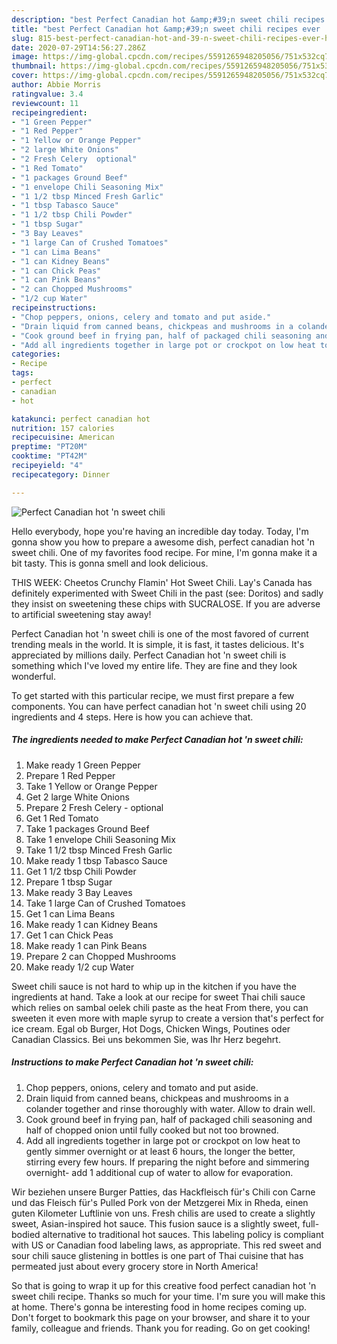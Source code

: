 ```yaml
---
description: "best Perfect Canadian hot &amp;#39;n sweet chili recipes ever | how long to fry Perfect Canadian hot &amp;#39;n sweet chili"
title: "best Perfect Canadian hot &amp;#39;n sweet chili recipes ever | how long to fry Perfect Canadian hot &amp;#39;n sweet chili"
slug: 815-best-perfect-canadian-hot-and-39-n-sweet-chili-recipes-ever-how-long-to-fry-perfect-canadian-hot-and-39-n-sweet-chili
date: 2020-07-29T14:56:27.286Z
image: https://img-global.cpcdn.com/recipes/5591265948205056/751x532cq70/perfect-canadian-hot-n-sweet-chili-recipe-main-photo.jpg
thumbnail: https://img-global.cpcdn.com/recipes/5591265948205056/751x532cq70/perfect-canadian-hot-n-sweet-chili-recipe-main-photo.jpg
cover: https://img-global.cpcdn.com/recipes/5591265948205056/751x532cq70/perfect-canadian-hot-n-sweet-chili-recipe-main-photo.jpg
author: Abbie Morris
ratingvalue: 3.4
reviewcount: 11
recipeingredient:
- "1 Green Pepper"
- "1 Red Pepper"
- "1 Yellow or Orange Pepper"
- "2 large White Onions"
- "2 Fresh Celery  optional"
- "1 Red Tomato"
- "1 packages Ground Beef"
- "1 envelope Chili Seasoning Mix"
- "1 1/2 tbsp Minced Fresh Garlic"
- "1 tbsp Tabasco Sauce"
- "1 1/2 tbsp Chili Powder"
- "1 tbsp Sugar"
- "3 Bay Leaves"
- "1 large Can of Crushed Tomatoes"
- "1 can Lima Beans"
- "1 can Kidney Beans"
- "1 can Chick Peas"
- "1 can Pink Beans"
- "2 can Chopped Mushrooms"
- "1/2 cup Water"
recipeinstructions:
- "Chop peppers, onions, celery and tomato and put aside."
- "Drain liquid from canned beans, chickpeas and mushrooms in a colander together and rinse thoroughly with water. Allow to drain well."
- "Cook ground beef in frying pan, half of packaged chili seasoning and half of chopped onion until fully cooked but not too browned."
- "Add all ingredients together in large pot or crockpot on low heat to gently simmer overnight or at least 6 hours, the longer the better, stirring every few hours. If preparing the night before and simmering overnight- add 1 additional cup of water to allow for evaporation."
categories:
- Recipe
tags:
- perfect
- canadian
- hot

katakunci: perfect canadian hot 
nutrition: 157 calories
recipecuisine: American
preptime: "PT20M"
cooktime: "PT42M"
recipeyield: "4"
recipecategory: Dinner

---
```



![Perfect Canadian hot &#39;n sweet chili](https://img-global.cpcdn.com/recipes/5591265948205056/751x532cq70/perfect-canadian-hot-n-sweet-chili-recipe-main-photo.jpg)

Hello everybody, hope you're having an incredible day today. Today, I'm gonna show you how to prepare a awesome dish, perfect canadian hot &#39;n sweet chili. One of my favorites food recipe. For mine, I'm gonna make it a bit tasty. This is gonna smell and look delicious.

THIS WEEK: Cheetos Crunchy Flamin&#39; Hot Sweet Chili. Lay&#39;s Canada has definitely experimented with Sweet Chili in the past (see: Doritos) and sadly they insist on sweetening these chips with SUCRALOSE. If you are adverse to artificial sweetening stay away!

Perfect Canadian hot &#39;n sweet chili is one of the most favored of current trending meals in the world. It is simple, it is fast, it tastes delicious. It's appreciated by millions daily. Perfect Canadian hot &#39;n sweet chili is something which I've loved my entire life. They are fine and they look wonderful.


To get started with this particular recipe, we must first prepare a few components. You can have perfect canadian hot &#39;n sweet chili using 20 ingredients and 4 steps. Here is how you can achieve that.

<!--inarticleads1-->

##### The ingredients needed to make Perfect Canadian hot &#39;n sweet chili:

1. Make ready 1 Green Pepper
1. Prepare 1 Red Pepper
1. Take 1 Yellow or Orange Pepper
1. Get 2 large White Onions
1. Prepare 2 Fresh Celery - optional
1. Get 1 Red Tomato
1. Take 1 packages Ground Beef
1. Take 1 envelope Chili Seasoning Mix
1. Take 1 1/2 tbsp Minced Fresh Garlic
1. Make ready 1 tbsp Tabasco Sauce
1. Get 1 1/2 tbsp Chili Powder
1. Prepare 1 tbsp Sugar
1. Make ready 3 Bay Leaves
1. Take 1 large Can of Crushed Tomatoes
1. Get 1 can Lima Beans
1. Make ready 1 can Kidney Beans
1. Get 1 can Chick Peas
1. Make ready 1 can Pink Beans
1. Prepare 2 can Chopped Mushrooms
1. Make ready 1/2 cup Water


Sweet chili sauce is not hard to whip up in the kitchen if you have the ingredients at hand. Take a look at our recipe for sweet Thai chili sauce which relies on sambal oelek chili paste as the heat From there, you can sweeten it even more with maple syrup to create a version that&#39;s perfect for ice cream. Egal ob Burger, Hot Dogs, Chicken Wings, Poutines oder Canadian Classics. Bei uns bekommen Sie, was Ihr Herz begehrt. 

<!--inarticleads2-->

##### Instructions to make Perfect Canadian hot &#39;n sweet chili:

1. Chop peppers, onions, celery and tomato and put aside.
1. Drain liquid from canned beans, chickpeas and mushrooms in a colander together and rinse thoroughly with water. Allow to drain well.
1. Cook ground beef in frying pan, half of packaged chili seasoning and half of chopped onion until fully cooked but not too browned.
1. Add all ingredients together in large pot or crockpot on low heat to gently simmer overnight or at least 6 hours, the longer the better, stirring every few hours. If preparing the night before and simmering overnight- add 1 additional cup of water to allow for evaporation.


Wir beziehen unsere Burger Patties, das Hackfleisch für&#39;s Chili con Carne und das Fleisch für&#39;s Pulled Pork von der Metzgerei Mix in Rheda, einen guten Kilometer Luftlinie von uns. Fresh chilis are used to create a slightly sweet, Asian-inspired hot sauce. This fusion sauce is a slightly sweet, full-bodied alternative to traditional hot sauces. This labeling policy is compliant with US or Canadian food labeling laws, as appropriate. This red sweet and sour chili sauce glistening in bottles is one part of Thai cuisine that has permeated just about every grocery store in North America! 

So that is going to wrap it up for this creative food perfect canadian hot &#39;n sweet chili recipe. Thanks so much for your time. I'm sure you will make this at home. There's gonna be interesting food in home recipes coming up. Don't forget to bookmark this page on your browser, and share it to your family, colleague and friends. Thank you for reading. Go on get cooking!
